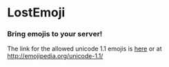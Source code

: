 # LostEmoji
### Bring emojis to your server!
The link for the allowed unicode 1.1 emojis is [here](http://emojipedia.org/unicode-1.1) or at http://emojipedia.org/unicode-1.1/
